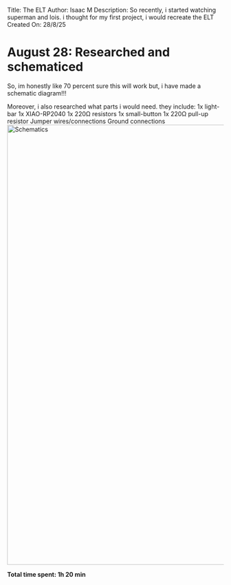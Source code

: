 Title: The ELT
Author: Isaac M
Description: So recently, i started watching superman and lois. i thought for my first project, i would recreate the ELT 
Created On: 28/8/25

# August 28: Researched and schematiced

So, im honestly like 70 percent sure this will work but, i have made a schematic diagram!!!

Moreover, i also researched what parts i would need. they include:
1x  light-bar
 1x XIAO-RP2040
1x 220Ω resistors 
1x small-button
1x 220Ω pull-up resistor 
Jumper wires/connections
Ground connections
<img width="1536" height="1024" alt="Schematics" src="https://github.com/user-attachments/assets/76c9726b-646c-45ed-a5ef-a00a47c91926" />


**Total time spent: 1h 20 min**

